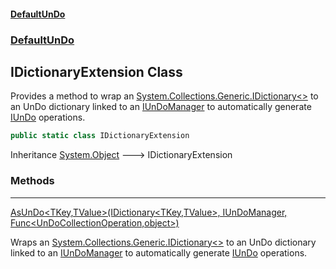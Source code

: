 #### [DefaultUnDo](DefaultUnDo.md 'DefaultUnDo')
### [DefaultUnDo](DefaultUnDo.md#DefaultUnDo 'DefaultUnDo')
## IDictionaryExtension Class
Provides a method to wrap an [System.Collections.Generic.IDictionary&lt;&gt;](https://docs.microsoft.com/en-us/dotnet/api/System.Collections.Generic.IDictionary-2 'System.Collections.Generic.IDictionary`2') to an UnDo dictionary linked to an [IUnDoManager](IUnDoManager.md 'DefaultUnDo.IUnDoManager') to automatically generate [IUnDo](IUnDo.md 'DefaultUnDo.IUnDo') operations.  
```csharp
public static class IDictionaryExtension
```

Inheritance [System.Object](https://docs.microsoft.com/en-us/dotnet/api/System.Object 'System.Object') &#129106; IDictionaryExtension  
### Methods

***
[AsUnDo&lt;TKey,TValue&gt;(IDictionary&lt;TKey,TValue&gt;, IUnDoManager, Func&lt;UnDoCollectionOperation,object&gt;)](IDictionaryExtension_AsUnDo_TKey_TValue_(IDictionary_TKey_TValue__IUnDoManager_Func_UnDoCollectionOperation_object_).md 'DefaultUnDo.IDictionaryExtension.AsUnDo&lt;TKey,TValue&gt;(System.Collections.Generic.IDictionary&lt;TKey,TValue&gt;, DefaultUnDo.IUnDoManager, System.Func&lt;DefaultUnDo.UnDoCollectionOperation,object&gt;)')

Wraps an [System.Collections.Generic.IDictionary&lt;&gt;](https://docs.microsoft.com/en-us/dotnet/api/System.Collections.Generic.IDictionary-2 'System.Collections.Generic.IDictionary`2') to an UnDo dictionary linked to an [IUnDoManager](IUnDoManager.md 'DefaultUnDo.IUnDoManager') to automatically generate [IUnDo](IUnDo.md 'DefaultUnDo.IUnDo') operations.  
